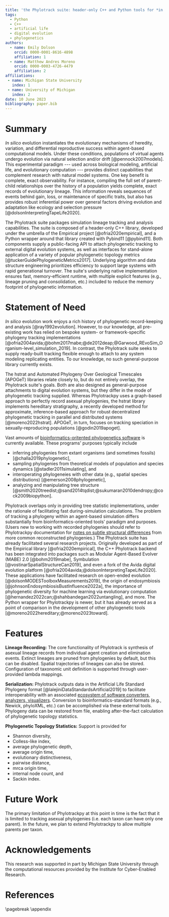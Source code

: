 ```yaml
---
title: 'the Phylotrack suite: header-only C++ and Python tools for *in silico* phylogenetic tracking'
tags:
  - Python
  - C++
  - artificial life
  - digital evolution
  - phylogenetics
authors:
  - name: Emily Dolson
    orcid: 0000-0001-8616-4898
    affiliation: 1
  - name: Matthew Andres Moreno
    orcid: 0000-0003-4726-4479
    affiliation: 2
affiliations:
 - name: Michigan State University
   index: 1
 - name: University of Michigan
   index: 2
date: 10 June 2023
bibliography: paper.bib
---
```


# Summary

*In silico* evolution instantiates the evolutionary mechanisms of heredity, variation, and differential reproductive success within agent-based computational models.
Under these conditions, populations of virtual agents undergo evolution via natural selection and/or drift [@pennock2007models].
This experimental paradigm --- used across biological modeling, artificial life, and evolutionary computation --- provides distinct capabilities that complement research with natural model systems.
One key benefit is complete, exact observability.
For instance, compiling the full set of parent-child relationships over the history of a population yields complete, exact records of evolutionary lineage.
This information reveals sequences of events behind gain, loss, or maintenance of specific traits, but also has provides robust inferential power over general factors driving evolution and adaptation like ecology and selection pressure [@dolsonInterpretingTapeLife2020].

The Phylotrack suite packages simulation lineage tracking and analysis capabilities.
The suite is composed of a header-only C++ library, developed under the umbrella of the Empirical project [@ofria2020empirical], and a Python wrapper around that library created with Pybind11 [@pybind11].
Both components supply a public-facing API to attach phylogenetic tracking to external digital evolution systems, as well as interfaces for stand-alone application of a variety of popular phylogenetic topology metrics [@tuckerGuidePhylogeneticMetrics2017].
Underlying algorithm and data structure engineering prioritizes efficiency to support large systems with rapid generational turnover.
The suite's underlying native implementation ensures fast, memory-efficient runtime, with multiple explicit features (e.g., lineage pruning and consolidation, etc.) included to reduce the memory footprint of phylogenetic information.

# Statement of Need

<!-- was going to say a rich history of sophisticated phylogenetic analyses... -->
*In silico* evolution work enjoys a rich history of phylogenetic record-keeping and analysis [@ray1992evolution].
However, to our knowledge, all pre-existing work has relied on bespoke system- or framework-specific phylogeny tracking implementations [@ofria2004avida;@bohm2017mabe;@de2012deap;@Garwood_REvoSim_Organism-level_simulation_2019].
In contrast, the Phylotrack suite seeks to supply ready-built tracking flexible enough to attach to any system modeling replicating entities.
To our knowledge, no such general-purpose library currently exists.

The hstrat and Automated Phylogeny Over Geological Timescales (APOGeT) libraries relate closely to, but do not entirely overlap, the Phylotrack suite's goals.
Both are also designed as general-purpose attachments to digital evolution systems, but they differ in the mode of phylogenetic tracking supplied.
Whereas Phylotrackpy uses a graph-based approach to perfectly record asexual phylogenies, the hstrat library implements hereditary stratigraphy, a recently developed method for approximate, inference-based approach for robust decentralized phylogenetic tracking in parallel and distributed systems [@moreno2022hstrat].
APOGeT, in turn, focuses on tracking speciation in sexually-reproducing populations [@godin2019apoget].

Vast amounts of [bioinformatics-oritented phylogenetics software](https://en.wikipedia.org/wiki/List_of_phylogenetics_software) is currently available.
These programs' purposes typically include
- inferring phylogenies from extant organisms (and sometimes fossils) [@challa2019phylogenetic],
- sampling phylogenies from theoretical models of population and species dynamics [@stadler2011simulating], and
- interoperating phylogeneies with other data (e.g., spatial species distributions) [@emerson2008phylogenetic],
- analyzing and manipulating tree structure [@smith2020treedist;@sand2014tqdist;@sukumaran2010dendropy;@cock2009biopython].

Phylotrack overlaps only in providing tree statistic implementations, under the rationale of facilitating fast during-simulation calculations.
The problem of tracking a phylogeny within an agent-based simulation differs substantially from bioinformatics-oriented tools' paradigm and purposes.
(Users new to working with recorded phylogenies should refer to Phylotrackpy documentation for [notes on subtle structural differences](https://phylotrackpy.readthedocs.io/en/latest/#useful-background-information) from more common reconstructed phylogenies.)
The Phylotrack suite has already facilitated several research projects.
Originally developed as part of the Empirical library [@ofria2020empirical], the C++ Phylotrack backend has been integrated into packages such as Modular Agent-Based Evolver (MABE) 2.0 [@bohm2019mabe], Symbulation [@vostinarSpatialStructureCan2019], and even a fork of the Avida digital evolution platform [@ofria2004avida;@dolsonInterpretingTapeLife2020].
These applications have facilitated research on open-ended evolution [@dolsonMODESToolboxMeasurements2019], the origin of endosymbiosis [@johnsonEndosymbiosisBustInfluence2022a], the importance of phylogenetic diversity for machine learning via evolutionary computation [@hernandez2022can;@shahbandegan2022untangling], and more.
The Python wrapper for Phylotrackpy is newer, but it has already served as a point of comparison in the development of other phylogenetic tools [@moreno2022hereditary;@moreno2023toward].

# Features

__Lineage Recording:__
The core functionality of Phylotrack is synthesis of asexual lineage records from individual agent creation and elimination events.
Extinct lineages are pruned from phylogenies by default, but this can be disabled.
Spatial trajectories of lineages can also be stored.
Configuration of taxonomic unit definition is supported through user-provided lambda mappings.

__Serialization:__
Phylotrack outputs data in the Artificial Life Standard Phylogeny format [@lalejiniDataStandardsArtificial2019] to facilitate interoperability with an associated [ecosystem of software converters, analyzers, visualizers](https://github.com/alife-data-standards/alife-data-tools).
Conversion to bioinformatics-standard formats (e.g., Newick, phyloXML, etc.) can be accomplished via these external tools.
Phylogeny data can be restored from file, enabling after-the-fact calculation of phylogenetic topology statistics.

__Phylogenetic Topology Statistics:__ Support is provided for
- Shannon diversity,
- Colless-like index,
- average phylogenetic depth,
- average origin time,
- evolutionary distinctiveness,
- pairwise distance,
- mrca origin time,
- internal node count, and
- Sackin index.

# Future Work

The primary limitation of Phylotrackpy at this point in time is the fact that it is limited to tracking asexual phylogenies (i.e. each taxon can have only one parent). In the future, we plan to extend Phylotrackpy to allow multiple parents per taxon.

# Acknowledgements

This research was supported in part by Michigan State University through the computational resources provided by the Institute for Cyber-Enabled Research.

# References

<div id="refs"></div>

\pagebreak
\appendix
